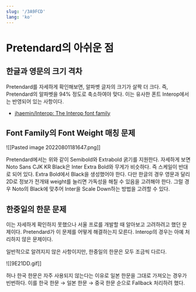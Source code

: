 ```yaml
---
slug: '/3A9FCD'
lang: 'ko'
---
```


# Pretendard의 아쉬운 점

## 한글과 영문의 크기 격차

Pretendard를 자세하게 확인해보면, 알파벳 글자의 크기가 살짝 더 크다.
즉, Pretendard의 알파벳을 94% 정도로 축소하여야 맞다.
이는 유사한 폰트 Interop에서는 반영되어 있는 사항이다.

- [jhaemin/Interop: The Interop font family](https://github.com/jhaemin/Interop)

## Font Family의 Font Weight 매칭 문제

![[Pasted image 20220801181647.png]]

Pretendard에서는 위와 같이 Semibold와 Extrabold 굵기를 지원한다.
자세하게 보면 Noto Sans CJK KR Black은 Inter Extra Bold와 무게가 비슷하다.
즉 스케일이 반대로 되어 있다. Extra Bold에서 Black을 생성했어야 한다.
다만 한글의 경우 영문과 달리 2D로 정보가 전개돼 weight를 늘리면 가독성을 해칠 수 있음을 고려해야 한다.
그럴 경우 Noto의 Black에 맞추어 Inter을 Scale Down하는 방법을 고려할 수 있다.

## 한중일의 한문 문제

이는 자세하게 확인하지 못했으나 서울 프로를 개발할 때 알아보고 고려하려고 했던 문제이다.
Pretendard가 이 문제를 어떻게 해결하는지 모른다.
Interop의 경우는 아예 처리하지 않은 문제이다.

일반적으로 알려지지 않은 사항이지만, 한중일의 한문은 모두 조금씩 다르다.

![[9E21DD.gif]]

허나 한국 한문은 자주 사용되지 않는다는 이유로 일본 한문을 그대로 가져오는 경우가 빈번하다.
이를 한국 한문 → 일본 한문 → 중국 한문 순으로 Fallback 처리하려 했다.
